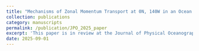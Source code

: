 ```yaml
---
title: "Mechanisms of Zonal Momentum Transport at 0N, 140W in an Ocean State Estimate"
collection: publications
category: manuscripts
permalink: /publication/JPO_2025_paper
excerpt: 'This paper is in review at the Journal of Physical Oceanography. We use a data-assimilating regional ocean model to evaluate the zonal momentum budget in the Pacific Cold Tongue and to evaluate the representation of vertical mixing by a subgrid-scale paramterization.'
date: 2025-09-01
---
```

